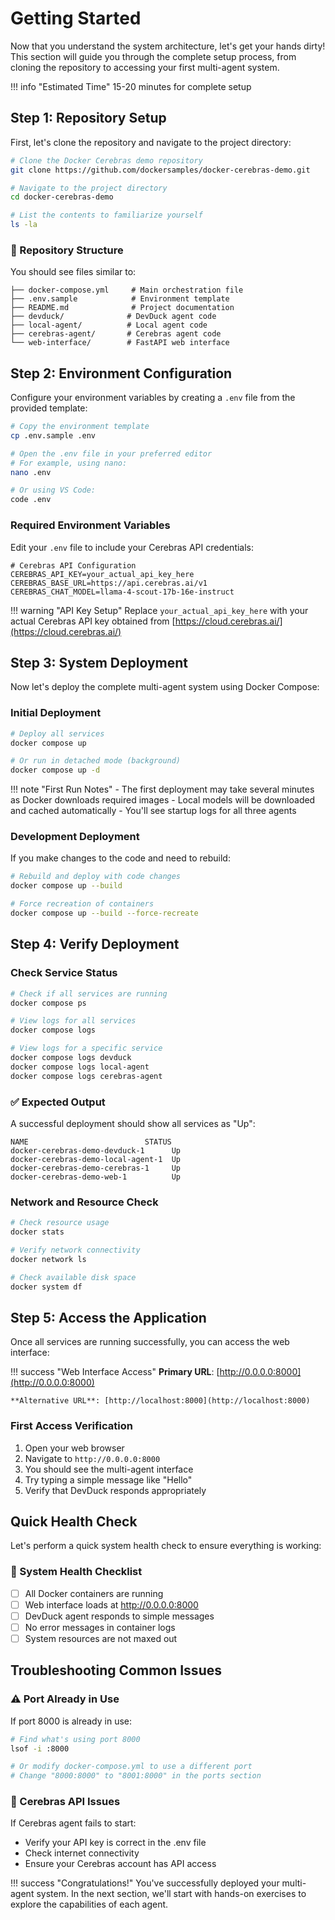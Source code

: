 # Getting Started

Now that you understand the system architecture, let's get your hands dirty! This section will guide you through the complete setup process, from cloning the repository to accessing your first multi-agent system.

!!! info "Estimated Time"
    15-20 minutes for complete setup

## Step 1: Repository Setup

First, let's clone the repository and navigate to the project directory:

```bash
# Clone the Docker Cerebras demo repository
git clone https://github.com/dockersamples/docker-cerebras-demo.git

# Navigate to the project directory
cd docker-cerebras-demo

# List the contents to familiarize yourself
ls -la
```

### 📁 Repository Structure

You should see files similar to:

```
├── docker-compose.yml     # Main orchestration file
├── .env.sample            # Environment template
├── README.md              # Project documentation
├── devduck/              # DevDuck agent code
├── local-agent/          # Local agent code
├── cerebras-agent/       # Cerebras agent code
└── web-interface/        # FastAPI web interface
```

## Step 2: Environment Configuration

Configure your environment variables by creating a `.env` file from the provided template:

```bash
# Copy the environment template
cp .env.sample .env

# Open the .env file in your preferred editor
# For example, using nano:
nano .env

# Or using VS Code:
code .env
```

### Required Environment Variables

Edit your `.env` file to include your Cerebras API credentials:

```env
# Cerebras API Configuration
CEREBRAS_API_KEY=your_actual_api_key_here
CEREBRAS_BASE_URL=https://api.cerebras.ai/v1
CEREBRAS_CHAT_MODEL=llama-4-scout-17b-16e-instruct
```

!!! warning "API Key Setup"
    Replace `your_actual_api_key_here` with your actual Cerebras API key obtained from [https://cloud.cerebras.ai/](https://cloud.cerebras.ai/)

## Step 3: System Deployment

Now let's deploy the complete multi-agent system using Docker Compose:

### Initial Deployment

```bash
# Deploy all services
docker compose up

# Or run in detached mode (background)
docker compose up -d
```

!!! note "First Run Notes"
    - The first deployment may take several minutes as Docker downloads required images
    - Local models will be downloaded and cached automatically
    - You'll see startup logs for all three agents

### Development Deployment

If you make changes to the code and need to rebuild:

```bash
# Rebuild and deploy with code changes
docker compose up --build

# Force recreation of containers
docker compose up --build --force-recreate
```

## Step 4: Verify Deployment

### Check Service Status

```bash
# Check if all services are running
docker compose ps

# View logs for all services
docker compose logs

# View logs for a specific service
docker compose logs devduck
docker compose logs local-agent
docker compose logs cerebras-agent
```

### ✅ Expected Output

A successful deployment should show all services as "Up":

```
NAME                          STATUS
docker-cerebras-demo-devduck-1      Up
docker-cerebras-demo-local-agent-1  Up  
docker-cerebras-demo-cerebras-1     Up
docker-cerebras-demo-web-1          Up
```

### Network and Resource Check

```bash
# Check resource usage
docker stats

# Verify network connectivity
docker network ls

# Check available disk space
docker system df
```

## Step 5: Access the Application

Once all services are running successfully, you can access the web interface:

!!! success "Web Interface Access"
    **Primary URL**: [http://0.0.0.0:8000](http://0.0.0.0:8000)
    
    **Alternative URL**: [http://localhost:8000](http://localhost:8000)

### First Access Verification

1. Open your web browser
2. Navigate to `http://0.0.0.0:8000`
3. You should see the multi-agent interface
4. Try typing a simple message like "Hello"
5. Verify that DevDuck responds appropriately

## Quick Health Check

Let's perform a quick system health check to ensure everything is working:

### 🏥 System Health Checklist

- [ ] All Docker containers are running
- [ ] Web interface loads at http://0.0.0.0:8000
- [ ] DevDuck agent responds to simple messages
- [ ] No error messages in container logs
- [ ] System resources are not maxed out

## Troubleshooting Common Issues

### ⚠️ Port Already in Use

If port 8000 is already in use:

```bash
# Find what's using port 8000
lsof -i :8000

# Or modify docker-compose.yml to use a different port
# Change "8000:8000" to "8001:8000" in the ports section
```

### 🚫 Cerebras API Issues

If Cerebras agent fails to start:

- Verify your API key is correct in the .env file
- Check internet connectivity
- Ensure your Cerebras account has API access

!!! success "Congratulations!"
    You've successfully deployed your multi-agent system. In the next section, we'll start with hands-on exercises to explore the capabilities of each agent.
